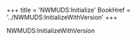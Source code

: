 +++
title = 'NWMUDS:Initialize'
BookHref = '../NWMUDS:InitializeWithVersion'
+++

NWMUDS:InitializeWithVersion
